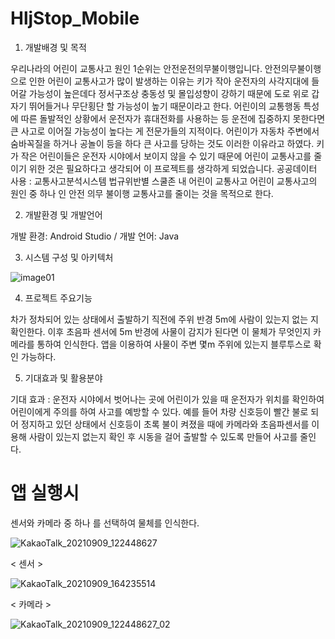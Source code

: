 # HljStop_Mobile

1. 개발배경 및 목적

 우리나라의 어린이 교통사고 원인 1순위는 안전운전의무불이행입니다. 안전의무불이행으로 인한 어린이 교통사고가 많이 발생하는 이유는 키가 작아 운전자의 사각지대에 들어갈 가능성이 높은데다 정서구조상 충동성 및 몰입성향이 강하기 때문에 도로 위로 갑자기 뛰어들거나 무단횡단 할 가능성이 높기 때문이라고 한다. 어린이의 교통행동 특성에 따른 돌발적인 상황에서 운전자가 휴대전화를 사용하는 등 운전에 집중하지 못한다면 큰 사고로 이어질 가능성이 높다는 게 전문가들의 지적이다. 어린이가 자동차 주변에서 숨바꼭질을 하거나 공놀이 등을 하다 큰 사고를 당하는 것도 이러한 이유라고 하였다. 키가 작은 어린이들은 운전자 시야에서 보이지 않을 수 있기 때문에 어린이 교통사고를 줄이기 위한 것은 필요하다고 생각되어 이 프로젝트를 생각하게 되었습니다.
공공데이터 사용 : 교통사고분석시스템 법규위반별 스쿨존 내 어린이 교통사고 
어린이 교통사고의 원인 중 하나 인 안전 의무 불이행 교통사고를 줄이는 것을 목적으로 한다.

2. 개발환경 및 개발언어

개발 환경: Android Studio / 개발 언어: Java

3. 시스템 구성 및 아키텍처

![image01](https://user-images.githubusercontent.com/87680486/132670822-7c717960-0eab-4f53-ab3a-5d39af8bd21f.png)

4. 프로젝트 주요기능 

 차가 정차되어 있는 상태에서 출발하기 직전에 주위 반경 5m에 사람이 있는지 없는 지 확인한다. 이후 초음파 센서에 5m 반경에 사물이 감지가 된다면 이 물체가 무엇인지 카메라를 통하여 인식한다. 앱을 이용하여 사물이 주변 몇m 주위에 있는지 블루투스로 확인 가능하다.

5. 기대효과 및 활용분야

 기대 효과 : 운전자 시야에서 벗어나는 곳에 어린이가 있을 때 운전자가 위치를 확인하여 어린이에게 주의를 하여 사고를 예방할 수 있다. 예를 들어 차량 신호등이 빨간 불로 되어 정지하고 있던 상태에서 신호등이 초록 불이 켜졌을 때에 카메라와 초음파센서를 이용해 사람이 있는지 없는지 확인 후 시동을 걸어 출발할 수 있도록 만들어 사고를 줄인다.

# 앱 실행시
 센서와 카메라 중 하나 를 선택하여 물체를 인식한다.
 
![KakaoTalk_20210909_122448627](https://user-images.githubusercontent.com/87680486/132618509-191ba85b-4ba5-4b3b-a04a-8a6b44193d8f.jpg)

< 센서 >

![KakaoTalk_20210909_164235514](https://user-images.githubusercontent.com/87680486/132644451-340f818d-25d3-4958-9340-317bc6d34906.jpg)

< 카메라 >

![KakaoTalk_20210909_122448627_02](https://user-images.githubusercontent.com/87680486/132617483-79978848-54e4-4054-b80b-da00d894ebce.jpg)


